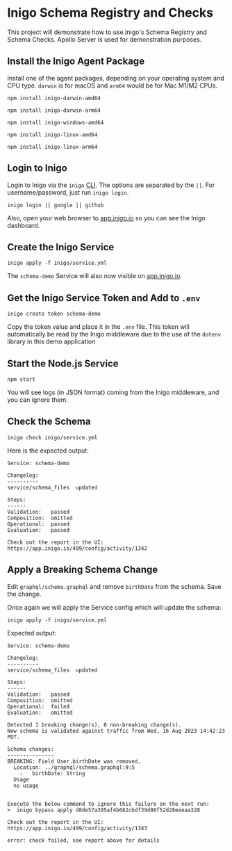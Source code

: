 # Inigo Schema Registry and Checks

This project will demonstrate how to use Inigo's Schema Registry and Schema Checks. Apollo Server is used for demonstration purposes.

## Install the Inigo Agent Package

Install one of the agent packages, depending on your operating system and CPU type. `darwin` is for macOS and `arm64` would be for Mac M1/M2 CPUs.

```shell
npm install inigo-darwin-amd64
```

```shell
npm install inigo-darwin-arm64
```

```shell
npm install inigo-windows-amd64
```

```shell
npm install inigo-linux-amd64
```

```shell
npm install inigo-linux-arm64
```

## Login to Inigo

Login to Inigo via the `inigo` [CLI](https://docs.inigo.io/cli/installation). The options are separated by the `||`. For username/password, just run `inigo login`.

```shell
inigo login || google || github
```

Also, open your web browser to [app.inigo.io](https://app.inigo.io) so you can see the Inigo dashboard.

## Create the Inigo Service

```shell
inigo apply -f inigo/service.yml
```

The `schema-demo` Service will also now visible on [app.inigo.io](https://app.inigo.io).

## Get the Inigo Service Token and Add to `.env`

```shell
inigo create token schema-demo
```

Copy the token value and place it in the `.env` file. This token will automatically be read by the Inigo middleware
due to the use of the `dotenv` library in this demo application

## Start the Node.js Service

```
npm start
```

You will see logs (in JSON format) coming from the Inigo middleware, and you can ignore them.

## Check the Schema

```shell
inigo check inigo/service.yml
```

Here is the expected output:

```
Service: schema-demo

Changelog:
----------
service/schema_files  updated  

Steps:
------
Validation:   passed
Composition:  omitted
Operational:  passed
Evaluation:   passed

Check out the report in the UI:
https://app.inigo.io/499/config/activity/1342
```

## Apply a Breaking Schema Change

Edit `graphql/schema.graphql` and remove `birthDate` from the schema. Save the change.

Once again we will apply the Service config which will update the schema:

```shell
inigo apply -f inigo/service.yml
```

Expected output:

```
Service: schema-demo

Changelog:
----------
service/schema_files  updated  

Steps:
------
Validation:   passed
Composition:  omitted
Operational:  failed
Evaluation:   omitted

Detected 1 breaking change(s), 0 non-breaking change(s).
New schema is validated against traffic from Wed, 16 Aug 2023 14:42:23 PDT.

Schema changes:
---------------
BREAKING: Field User.birthDate was removed.
  Location: ../graphql/schema.graphql:9:5
    -   birthDate: String
  Usage
  no usage


Execute the below command to ignore this failure on the next run:
>  inigo bypass apply d8de57a395af4b682cbdf39d88f52d28eeeaa328

Check out the report in the UI:
https://app.inigo.io/499/config/activity/1343

error: check failed, see report above for details
```



